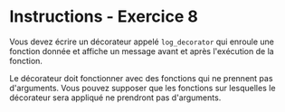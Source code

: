 # Instructions - Exercice 8

Vous devez écrire un décorateur appelé `log_decorator` qui enroule une fonction donnée et affiche un message avant et après l'exécution de la fonction.

Le décorateur doit fonctionner avec des fonctions qui ne prennent pas d'arguments. Vous pouvez supposer que les fonctions sur lesquelles le décorateur sera appliqué ne prendront pas d'arguments.
